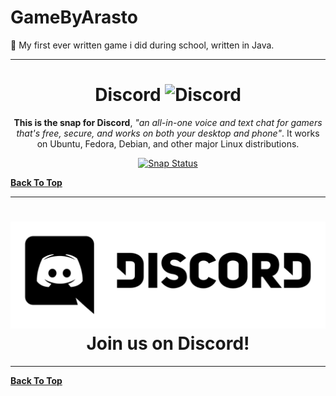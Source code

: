# GameByArasto
:cookie:
My first ever written game i did during school,
written in Java.

<hr>
<h1 align="center">
    Discord
  <img src="https://discordapp.com/assets/2c21aeda16de354ba5334551a883b481.png" alt="Discord">
  <br />
</h1>

<p align="center"><b>This is the snap for Discord</b>, <i>"an all-in-one voice
and text chat for gamers that's free, secure, and works on both your desktop
and phone"</i>. It works on Ubuntu, Fedora, Debian, and other major Linux
distributions.</p>
<p align="center">
<a href="https://build.snapcraft.io/user/snapcrafters/discord"><img src="https://build.snapcraft.io/badge/snapcrafters/discord.svg" alt="Snap Status"></a>
</p>



**[Back To Top](#-contents)**



<hr>
<h1 align="center">
    <img src="https://raw.githubusercontent.com/CrazyHackGUT/Discord/master/.github/Discord_Logo.png" />
    <br />
    Join us on Discord!
</h1>
<hr>







**[Back To Top](#-contents)**
